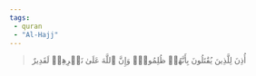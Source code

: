 ```yaml
---
tags: 
 - quran 
 - "Al-Hajj"
---
```


> أُذِنَ لِلَّذِينَ يُقَٰتَلُونَ بِأَنَّهُمۡ ظُلِمُواْۚ وَإِنَّ ٱللَّهَ عَلَىٰ نَصۡرِهِمۡ لَقَدِيرٌ
